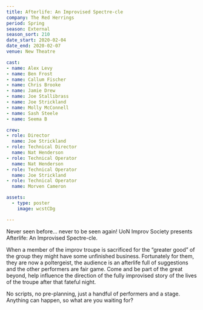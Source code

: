 ```yaml
---
title: Afterlife: An Improvised Spectre-cle
company: The Red Herrings
period: Spring
season: External
season_sort: 210
date_start: 2020-02-04
date_end: 2020-02-07
venue: New Theatre

cast:
- name: Alex Levy
- name: Ben Frost
- name: Callum Fischer
- name: Chris Brooke
- name: Jamie Drew
- name: Joe Stallibrass
- name: Joe Strickland
- name: Molly McConnell
- name: Sash Steele 
- name: Seema B

crew: 
- role: Director
  name: Joe Strickland
- role: Technical Director 
  name: Nat Henderson
- role: Technical Operator 
  name: Nat Henderson
- role: Technical Operator 
  name: Joe Strickland
- role: Technical Operator 
  name: Morven Cameron

assets:
  - type: poster
    image: wcstCDg

---
```


Never seen before... never to be seen again! UoN Improv Society presents Afterlife: An Improvised Spectre-cle.

When a member of the improv troupe is sacrificed for the “greater good” of the group they might have some unfinished business. Fortunately for them, they are now a poltergeist, the audience is an afterlife full of suggestions and the other performers are fair game. Come and be part of the great beyond, help influence the direction of the fully improvised story of the lives of the troupe after that fateful night. 

No scripts, no pre-planning, just a handful of performers and a stage. Anything can happen, so what are you waiting for?